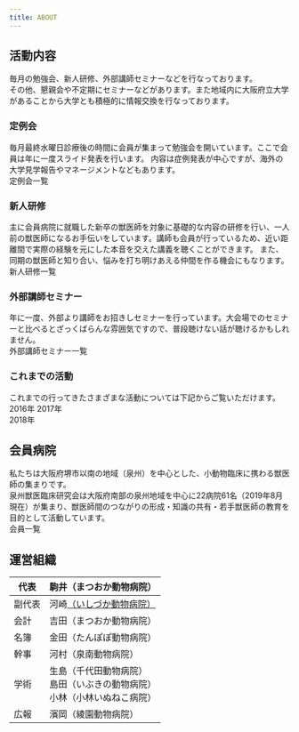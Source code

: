 ```yaml
---
title: ABOUT
---
```


## 活動内容
毎月の勉強会、新人研修、外部講師セミナーなどを行なっております。  
その他、懇親会や不定期にセミナーなどがあります。また地域内に大阪府立大学があることから大学とも積極的に情報交換を行なっております。

### 定例会
毎月最終水曜日診療後の時間に会員が集まって勉強会を開いています。ここで会員は年に一度スライド発表を行います。 内容は症例発表が中心ですが、海外の大学見学報告やマネージメントなどもあります。  
定例会一覧

### 新人研修
主に会員病院に就職した新卒の獣医師を対象に基礎的な内容の研修を行い、一人前の獣医師になるお手伝いをしています。講師も会員が行っているため、近い距離間で実際の経験を元にした本音を交えた講義を聴くことができます。 また、同期の獣医師と知り合い、悩みを打ち明けあえる仲間を作る機会にもなります。  
新人研修一覧

### 外部講師セミナー
年に一度、外部より講師をお招きしセミナーを行っています。大会場でのセミナーと比べるとざっくばらんな雰囲気ですので、普段聴けない話が聴けるかもしれません。  
外部講師セミナー一覧

### これまでの活動
これまでの行ってきたさまざまな活動については下記からご覧いただけます。  
2016年 
2017年  
2018年

## 会員病院
私たちは大阪府堺市以南の地域（泉州）を中心とした、小動物臨床に携わる獣医師の集まりです。  
泉州獣医臨床研究会は大阪府南部の泉州地域を中心に22病院61名（2019年8月現在）が集まり、獣医師間のつながりの形成・知識の共有・若手獣医師の教育を目的として活動しています。  
会員一覧

## 運営組織
| 代表 | 駒井（まつおか動物病院） |
| --- | --- |
| 副代表 | 河崎[（いしづか動物病院）](/member/member-2/ "いしづか動物病院") |
| 会計 | 吉田（まつおか動物病院） |
| 名簿 | 金田（たんぽぽ動物病院） |
| 幹事 | 河村（泉南動物病院） |
| 学術 | 生島（千代田動物病院）<br>島田（いぶきの動物病院）<br>小林（小林いぬねこ病院） |
| 広報 | 濱岡（綾園動物病院） |